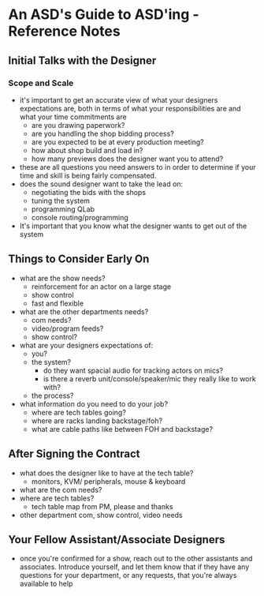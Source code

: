 # An ASD's Guide to ASD'ing - Reference Notes

## Initial Talks with the Designer

### Scope and Scale
* it's important to get an accurate view of what your designers expectations are, both in terms of what your responsibilities are and what your time commitments are
	* are you drawing paperwork?
	* are you handling the shop bidding process?
	* are you expected to be at every production meeting?
	* how about shop build and load in?
	* how many previews does the designer want you to attend?
* these are all questions you need answers to in order to determine if your time and skill is being fairly compensated.
* does the sound designer want to take the lead on:
	* negotiating the bids with the shops
	* tuning the system
	* programming QLab
	* console routing/programming
* It's important that you know what the designer wants to get out of the system


## Things to Consider Early On
* what are the show needs?
	* reinforcement for an actor on a large stage
	* show control
	* fast and flexible
* what are the other departments needs?
	* com needs?
	* video/program feeds?
	* show control?
* what are your designers expectations of:
	* you?
	* the system?
		* do they want spacial audio for tracking actors on mics?
		* is there a reverb unit/console/speaker/mic they really like to work with?
	* the process?
* what information do you need to do your job?
	* where are tech tables going?
	* where are racks landing backstage/foh?
	* what are cable paths like between FOH and backstage?

## After Signing the Contract
* what does the designer like to have at the tech table?
	* monitors, KVM/ peripherals, mouse & keyboard
* what are the com needs?
* where are tech tables?
	* tech table map from PM, please and thanks
* other department com, show control, video needs

## Your Fellow Assistant/Associate Designers
* once you're confirmed for a show, reach out to the other assistants and associates. Introduce yourself, and let them know that if they have any questions for your department, or any requests, that you're always available to help